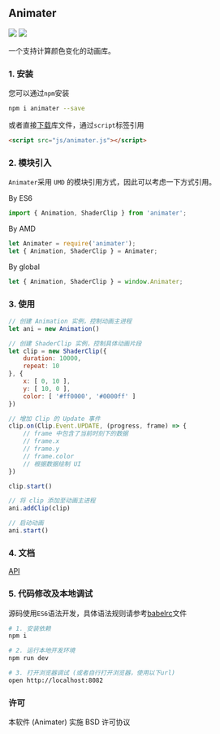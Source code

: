 ## Animater

[![](https://img.shields.io/npm/v/animater.svg)](https://www.npmjs.com/package/animater) 
[![](https://api.travis-ci.org/redmed/animater.svg?branch=develop)](https://www.travis-ci.org/redmed/animater)


一个支持计算颜色变化的动画库。

### 1. 安装

您可以通过`npm`安装

```sh
npm i animater --save
```

或者直接[下载](./animater.js)库文件，通过`script`标签引用

```html
<script src="js/animater.js"></script>
```

### 2. 模块引入

`Animater`采用 `UMD` 的模块引用方式，因此可以考虑一下方式引用。


By ES6

```js
import { Animation, ShaderClip } from 'animater';
```

By AMD

```js
let Animater = require('animater');
let { Animation, ShaderClip } = Animater;
```

By global

```js
let { Animation, ShaderClip } = window.Animater;
```

### 3. 使用

```js
// 创建 Animation 实例，控制动画主进程
let ani = new Animation()

// 创建 ShaderClip 实例，控制具体动画片段
let clip = new ShaderClip({
	duration: 10000,
	repeat: 10
}, {
	x: [ 0, 10 ],
	y: [ 10, 0 ],
	color: [ '#ff0000', '#0000ff' ]
})

// 增加 Clip 的 Update 事件
clip.on(Clip.Event.UPDATE, (progress, frame) => {
	// frame 中包含了当前时刻下的数据
	// frame.x
	// frame.y
	// frame.color
	// 根据数据绘制 UI
})

clip.start()

// 将 clip 添加至动画主进程
ani.addClip(clip)

// 启动动画
ani.start()

```

### 4. 文档

[API](./doc/api.md)

<!-- [DEMO](./demo) -->

### 5. 代码修改及本地调试

源码使用`ES6`语法开发，具体语法规则请参考[babelrc](./.babelrc)文件

```sh
# 1. 安装依赖
npm i

# 2. 运行本地开发环境
npm run dev

# 3. 打开浏览器调试 (或者自行打开浏览器，使用以下url)
open http://localhost:8082

```

### 许可
本软件 (Animater) 实施 BSD 许可协议
